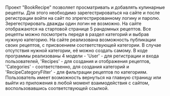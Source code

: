 Проект "BookRecipe" позволяет просматривать и добавлять кулинарные рецепты. Для этого необходимо зарегестрироваться на сайте и после регистрации войти на сайт по зпрегестрированному логину и паролю. Зерегестрировать дважды один логин не возможно.
На сайте отображаются на стартовой странице 5 рандомных рецептов. Все рецепты можно посмотреть передя в раздел категорий  и выбрав нужную категорию. 
На сайте реализована возможность публикации своих рецептов, с присвоением соответствующей категории. В случае отсутствия нужной категории, её можно создать самому.
В коде программы реализованы 4 модели - 'User' - для регистрации и входа пользователей, 'Recipes' - для создания и отображения рецептов, 'Categories' - соответственно, для создания категорий и 'RecipeCategoryFilter' - для фильтрации рецептов по категориям. 
Пользователь имеет возможность вернуться на главную страницу или выйти из приложения в любой момент взаимодействия с сайтом, воспользовавшись соответствующей ссылкой.
